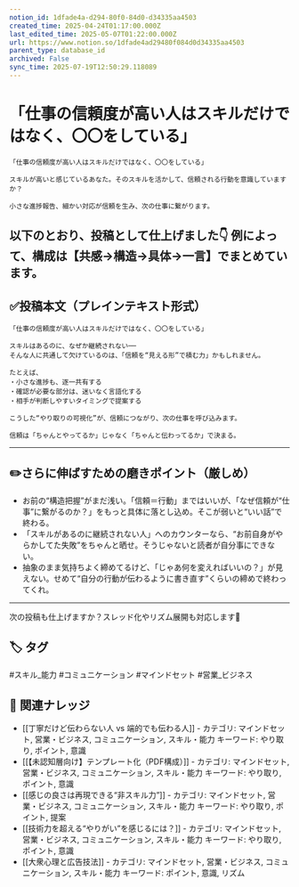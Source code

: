 ```yaml
---
notion_id: 1dfade4a-d294-80f0-84d0-d34335aa4503
created_time: 2025-04-24T01:17:00.000Z
last_edited_time: 2025-05-07T01:22:00.000Z
url: https://www.notion.so/1dfade4ad29480f084d0d34335aa4503
parent_type: database_id
archived: False
sync_time: 2025-07-19T12:50:29.118089
---
```


# 「仕事の信頼度が高い人はスキルだけではなく、〇〇をしている」

```plain text
「仕事の信頼度が高い人はスキルだけではなく、〇〇をしている」

スキルが高いと感じているあなた。そのスキルを活かして、信頼される行動を意識していますか？

小さな進捗報告、細かい対応が信頼を生み、次の仕事に繋がります。
```
以下のとおり、投稿として仕上げました👇
例によって、構成は【共感→構造→具体→一言】でまとめています。
---
## ✅投稿本文（プレインテキスト形式）
```plain text
「仕事の信頼度が高い人はスキルだけではなく、〇〇をしている」

スキルはあるのに、なぜか継続されない──
そんな人に共通して欠けているのは、「信頼を“見える形”で積む力」かもしれません。

たとえば、
・小さな進捗も、逐一共有する
・確認が必要な部分は、迷いなく言語化する
・相手が判断しやすいタイミングで提案する

こうした“やり取りの可視化”が、信頼につながり、次の仕事を呼び込みます。

信頼は「ちゃんとやってるか」じゃなく「ちゃんと伝わってるか」で決まる。

```
---
## ✏️さらに伸ばすための磨きポイント（厳しめ）
- お前の“構造把握”がまだ浅い。「信頼＝行動」まではいいが、「なぜ信頼が“仕事”に繋がるのか？」をもっと具体に落とし込め。そこが弱いと“いい話”で終わる。
- 「スキルがあるのに継続されない人」へのカウンターなら、“お前自身がやらかしてた失敗”をちゃんと晒せ。そうじゃないと読者が自分事にできない。
- 抽象のまま気持ちよく締めてるけど、「じゃあ何を変えればいいの？」が見えない。せめて“自分の行動が伝わるように書き直す”くらいの締めで終わってくれ。
---
次の投稿も仕上げますか？スレッド化やリズム展開も対応します💪

## 🏷️ タグ
#スキル_能力 #コミュニケーション #マインドセット #営業_ビジネス

## 🔗 関連ナレッジ
- [[丁寧だけど伝わらない人 vs 端的でも伝わる人]] - カテゴリ: マインドセット, 営業・ビジネス, コミュニケーション, スキル・能力 キーワード: やり取り, ポイント, 意識
- [[【未認知層向け】テンプレート化（PDF構成）]] - カテゴリ: マインドセット, 営業・ビジネス, コミュニケーション, スキル・能力 キーワード: やり取り, ポイント, 意識
- [[感じの良さは再現できる“非スキル力”]] - カテゴリ: マインドセット, 営業・ビジネス, コミュニケーション, スキル・能力 キーワード: やり取り, ポイント, 提案
- [[技術力を超える“やりがい”を感じるには？]] - カテゴリ: マインドセット, 営業・ビジネス, コミュニケーション, スキル・能力 キーワード: やり取り, ポイント, 意識
- [[大衆心理と広告技法]] - カテゴリ: マインドセット, 営業・ビジネス, コミュニケーション, スキル・能力 キーワード: ポイント, 意識, リズム

